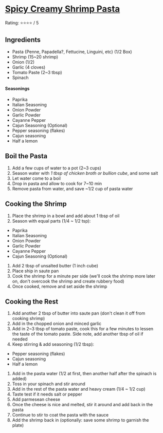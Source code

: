 # [Spicy Creamy Shrimp Pasta](https://youtu.be/JDFyVUKX9h0?t=24)
Rating: :star::star::star::star: / 5  

## Ingredients
- Pasta {Penne, Papadella?, Fettucine, Linguini, etc} (1/2 Box)
- Shrimp (15~20 shrimp)
- Onion (1/2)
- Garlic (4 cloves)
- Tomato Paste (2~3 tbsp)
- Spinach

#### Seasonings
  - Paprika
  - Italian Seasoning
  - Onion Powder
  - Garlic Powder
  - Cayanne Pepper
  - Cajun Seasoning (Optional)
  - Pepper seasoning (flakes)
  - Cajun seasoning
  - Half a lemon

## Boil the Pasta
1. Add a few cups of water to a pot (2~3 cups)
1. Season water with *1 tbsp of chicken broth or bullion cube*, and some salt
1. Let water come to a boil
1. Drop in pasta and allow to cook for 7~10 min
1. Remove pasta from water, and save ~1/2 cup of pasta water

## Cooking the Shrimp
1. Place the shrimp in a bowl and add about 1 tbsp of oil
1. Season with equal parts (1/4 ~ 1/2 tsp):
  - Paprika
  - Italian Seasoning
  - Onion Powder
  - Garlic Powder
  - Cayanne Pepper
  - Cajun Seasoning (Optional)
1. Add 2 tbsp of unsalted butter (1 inch cube)
1. Place ship in saute pan
1. Cook the shrimp for a minute per side (we'll cook the shrimp more later on, don't overcook the shrimp and create rubbery food)
1. Once cooked, remove and set aside the shrimp

## Cooking the Rest
1. Add another 2 tbsp of butter into saute pan (don't clean it off from cooking shrimp)
1. Add in the chopped onion and minced garlic
1. Add in 2~3 tbsp of tomato paste, cook this for a few minutes to lessen the taste of the tomato paste. Side note, add another tbsp of oil if needed
1. Keep stirring & add seasoning (1/2 tbsp):
  - Pepper seasoning (flakes)
  - Cajun seasoning
  - Half a lemon
1. Add in the pasta water (1/2 at first, then another half after the spinach is added)
1. Toss in your spinach and stir around
1. Add in the rest of the pasta water and heavy cream (1/4 ~ 1/2 cup)
1. Taste test if it needs salt or pepper
1. Add parmesean cheese
1. Once the cheese is nice and melted, stir it around and add back in the pasta
1. Continue to stir to coat the pasta with the sauce
1. Add the shrimp back in (optionally: save some shrimp to garnish the plate)
